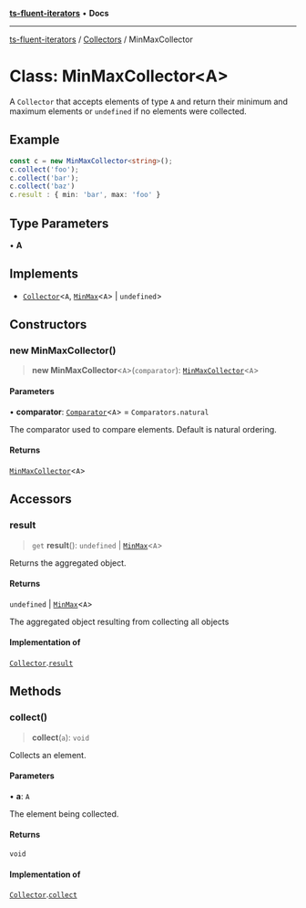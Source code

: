 [**ts-fluent-iterators**](../../../README.md) • **Docs**

---

[ts-fluent-iterators](../../../README.md) / [Collectors](../README.md) / MinMaxCollector

# Class: MinMaxCollector\<A\>

A `Collector` that accepts elements of type `A` and return their minimum and maximum elements or `undefined` if no elements were collected.

## Example

```ts
const c = new MinMaxCollector<string>();
c.collect('foo');
c.collect('bar');
c.collect('baz')
c.result : { min: 'bar', max: 'foo' }
```

## Type Parameters

• **A**

## Implements

- [`Collector`](../interfaces/Collector.md)\<`A`, [`MinMax`](../../../interfaces/MinMax.md)\<`A`\> \| `undefined`\>

## Constructors

### new MinMaxCollector()

> **new MinMaxCollector**\<`A`\>(`comparator`): [`MinMaxCollector`](MinMaxCollector.md)\<`A`\>

#### Parameters

• **comparator**: [`Comparator`](../../../type-aliases/Comparator.md)\<`A`\> = `Comparators.natural`

The comparator used to compare elements. Default is natural ordering.

#### Returns

[`MinMaxCollector`](MinMaxCollector.md)\<`A`\>

## Accessors

### result

> `get` **result**(): `undefined` \| [`MinMax`](../../../interfaces/MinMax.md)\<`A`\>

Returns the aggregated object.

#### Returns

`undefined` \| [`MinMax`](../../../interfaces/MinMax.md)\<`A`\>

The aggregated object resulting from collecting all objects

#### Implementation of

[`Collector`](../interfaces/Collector.md).[`result`](../interfaces/Collector.md#result)

## Methods

### collect()

> **collect**(`a`): `void`

Collects an element.

#### Parameters

• **a**: `A`

The element being collected.

#### Returns

`void`

#### Implementation of

[`Collector`](../interfaces/Collector.md).[`collect`](../interfaces/Collector.md#collect)
